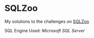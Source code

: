 # SQLZoo

My solutions to the challenges on [SQLZoo](http://sqlzoo.net)

SQL Engine Used: _Microsoft SQL Server_